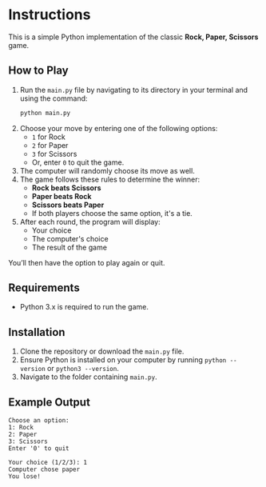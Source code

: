 # Instructions

This is a simple Python implementation of the classic **Rock, Paper, Scissors** game.

## How to Play

1. Run the `main.py` file by navigating to its directory in your terminal and using the command:
    ```sh
    python main.py
    ```
2. Choose your move by entering one of the following options:
   - `1` for Rock
   - `2` for Paper
   - `3` for Scissors
   - Or, enter `0` to quit the game.
3. The computer will randomly choose its move as well.
4. The game follows these rules to determine the winner:
   - **Rock beats Scissors**
   - **Paper beats Rock**
   - **Scissors beats Paper**
   - If both players choose the same option, it's a tie.
5. After each round, the program will display:
   - Your choice
   - The computer's choice
   - The result of the game

You’ll then have the option to play again or quit.

## Requirements

- Python 3.x is required to run the game.

## Installation

1. Clone the repository or download the `main.py` file.
2. Ensure Python is installed on your computer by running `python --version` or `python3 --version`.
3. Navigate to the folder containing `main.py`.

## Example Output

```plaintext
Choose an option:
1: Rock
2: Paper
3: Scissors
Enter '0' to quit

Your choice (1/2/3): 1
Computer chose paper
You lose!

